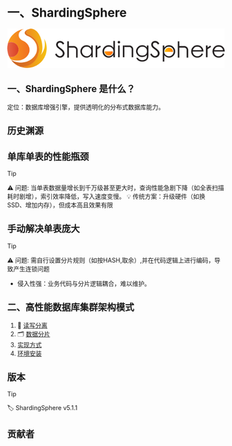 
# 一、ShardingSphere
![ShardingSphere Logo](<../../public/logo_v3 (4).png>)
## 一、ShardingSphere 是什么？


定位：数据库增强引擎，提供透明化的分布式数据库能力。

## 历史渊源

## 单库单表的性能瓶颈
>[!tip]
> ⚠️ 问题: 当单表数据量增长到千万级甚至更大时，查询性能急剧下降（如全表扫描耗时剧增），索引效率降低，写入速度变慢。
💡 传统方案：升级硬件（如换 SSD、增加内存），但成本高且效果有限

## 手动解决单表庞大
>[!tip]
> ⚠️ 问题: 需自行设置分片规则（如按HASH,取余）,并在代码逻辑上进行编码，导致产生连锁问题
- ​​侵入性强​​：业务代码与分片逻辑耦合，难以维护。

## 二、高性能数据库集群架构模式

1. 🔄 [读写分离](2.读写分离.md)
2. 🗂️ [数据分片](3.数据分片.md)
3. [实现方式](4.实现方式.md)
4. [环境安装](5.docker环境安装.md)
   





## 版本
>[!tip]
> 🏷️ ShardingSphere  v5.1.1


## 贡献者
<!-- readme: collaborators,contributors -start -->

<!-- readme: collaborators,contributors -end -->